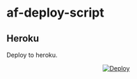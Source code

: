# af-deploy-script

<!-- ## Railway

[![Deploy on Railway](https://railway.app/button.svg)](https://railway.app/new/template?template=)
<br> -->

## Heroku

Deploy to heroku.
<p align="center">
<a href="https://heroku.com/deploy?template=https://github.com/AutofilterbotV2Deploy-script">
  <img src="https://www.herokucdn.com/deploy/button.svg" alt="Deploy">
</a>
</p>

